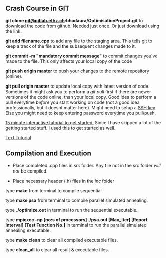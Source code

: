 ## Crash Course in GIT 

**git clone git@gitlab.ethz.ch:bhadaura/OptimisationProject.git** to download 
the code from github. Needed just once. Or just download using the link.

**git add filename.cpp** to add any file to the staging area. This tells git to keep
a track of the file and the subsequent changes made to it. 

**git commit -m "mandatory commit message"** to commit changes you've made to the file. 
This only affects your local copy of the code

**git push origin master** to push your changes to the remote repository (online). 

**git pull origin master** to update local copy with latest version of code. 
Sometimes it might ask you to perform a *git pull* first if there are newer 
versions of the code online, than your local copy. Good idea to perform a pull 
everytime *before* you start working on code (not a good idea professionally, 
but it doesnt matter here). 
Might need to setup a [SSH key](https://gitlab.ethz.ch/profile/keys). 
Else you might need to keep entering password everytime you pull/push.   

[15 minute interactive tutorial to get started.](https://try.github.io/levels/1/challenges/1)
Since I have skipped a lot of the getting started stuff. I used this to get started as well.

[Text Tutorial](https://git-scm.com/docs/gittutorial)

## Compilation and Execution 

* Place completed .cpp files in *src* folder. Any file not in the src folder *will not* be compiled.

* Place necessary header (.h) files in the *inc* folder

type **make** from terminal to compile sequential. 

type **make psa** from terminal to compile parallel simulated annealing. 

type **./optimize.out** in terminal to run the sequential executable. 

type **mpiexec -np [no:s of processors] ./psa.out [Max_Iter] [Report Interval] [Test Function No.]** in terminal to run the parallel simulated annealing executable. 

type **make clean** to clear all compiled executable files. 

type **clean_all** to clear all result & executable files.    






 
